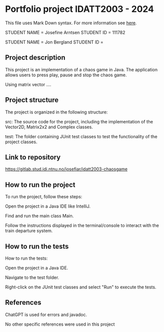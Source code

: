 # Portfolio project IDATT2003 - 2024
This file uses Mark Down syntax. For more information see [here](https://www.markdownguide.org/basic-syntax/).

STUDENT NAME = Josefine Arntsen
STUDENT ID = 111782

STUDENT NAME = Jon Bergland
STUDENT ID = 

## Project description

[//]: # (TODO: Write a short description of your project/product here.)
This project is an implementation of a chaos game in Java.
The application allows users to press play, pause and stop the chaos game.

[//]: # (TODO: WRITE MORE DESCRIPTION)
Using matrix vector .... 

## Project structure

[//]: # (TODO: Describe the structure of your project here. How have you used packages in your structure. Where are all sourcefiles stored. Where are all JUnit-test classes stored. etc.)
The project is organized in the following structure:

src: The source code for the project, including the implementation of the Vector2D, Matrix2x2 and Complex classes.

test: The folder containing JUnit test classes to test the functionality of the project classes.

## Link to repository

[//]: # (TODO: Include a link to your repository here.)
https://gitlab.stud.idi.ntnu.no/josefiar/idatt2003-chaosgame

## How to run the project

[//]: # (TODO: Describe how to run your project here. What is the main class? What is the main method?
What is the input and output of the program? What is the expected behaviour of the program?)
To run the project, follow these steps:

Open the project in a Java IDE like IntelliJ.

[//]: # (TODO: CHANGE THE NAME FOR MAIN)
Find and run the main class Main.

[//]: # (TODO: CHANGE THIS)
Follow the instructions displayed in the terminal/console to interact with the train departure system.


## How to run the tests

[//]: # (TODO: Describe how to run the tests here.)
How to run the tests:

Open the project in a Java IDE.

Navigate to the test folder.

Right-click on the JUnit test classes and select "Run" to execute the tests.

## References

[//]: # (TODO: Include references here, if any. For example, if you have used code from the course book, include a reference to the chapter.
Or if you have used code from a website or other source, include a link to the source.)
ChatGPT is used for errors and javadoc.

No other specific references were used in this project

